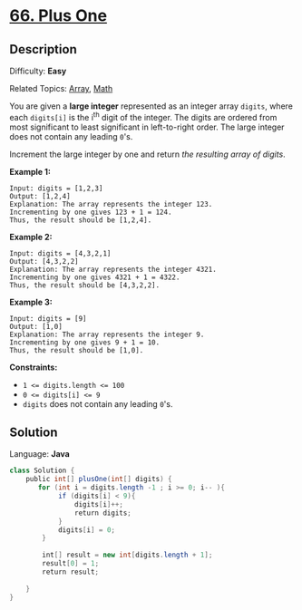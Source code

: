 # [66\. Plus One](https://leetcode.com/problems/plus-one/submissions/)

## Description

Difficulty: **Easy**  

Related Topics: [Array](https://leetcode.com/tag/array/), [Math](https://leetcode.com/tag/math/)


You are given a **large integer** represented as an integer array `digits`, where each `digits[i]` is the i<sup>th</sup> digit of the integer. The digits are ordered from most significant to least significant in left-to-right order. The large integer does not contain any leading `0`'s.

Increment the large integer by one and return _the resulting array of digits_.

**Example 1:**

```
Input: digits = [1,2,3]
Output: [1,2,4]
Explanation: The array represents the integer 123.
Incrementing by one gives 123 + 1 = 124.
Thus, the result should be [1,2,4].
```

**Example 2:**

```
Input: digits = [4,3,2,1]
Output: [4,3,2,2]
Explanation: The array represents the integer 4321.
Incrementing by one gives 4321 + 1 = 4322.
Thus, the result should be [4,3,2,2].
```

**Example 3:**

```
Input: digits = [9]
Output: [1,0]
Explanation: The array represents the integer 9.
Incrementing by one gives 9 + 1 = 10.
Thus, the result should be [1,0].
```

**Constraints:**

*   `1 <= digits.length <= 100`
*   `0 <= digits[i] <= 9`
*   `digits` does not contain any leading `0`'s.


## Solution

Language: **Java**

```java
class Solution {
    public int[] plusOne(int[] digits) {
       for (int i = digits.length -1 ; i >= 0; i-- ){
            if (digits[i] < 9){
                digits[i]++;
                return digits;
            }
            digits[i] = 0;
        }
        
        int[] result = new int[digits.length + 1];
        result[0] = 1;
        return result;
            
    }
}
```
